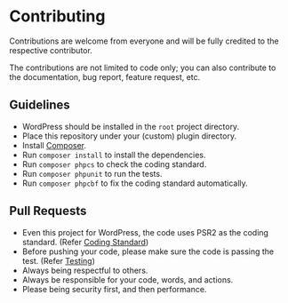 # Contributing

Contributions are welcome from everyone and will be fully credited to the respective contributor.

The contributions are not limited to code only; you can also contribute to the documentation, bug report, feature request, etc.

## Guidelines

- WordPress should be installed in the `root` project directory.
- Place this repository under your (custom) plugin directory.
- Install [Composer](https://getcomposer.org/).
- Run `composer install` to install the dependencies.
- Run `composer phpcs` to check the coding standard.
- Run `composer phpunit` to run the tests.
- Run `composer phpcbf` to fix the coding standard automatically.


## Pull Requests

- Even this project for WordPress, the code uses PSR2 as the coding standard. (Refer [Coding Standard](CODING_STANDARD.md))
- Before pushing your code, please make sure the code is passing the test. (Refer [Testing](TESTING.md))
- Always being respectful to others.
- Always be responsible for your code, words, and actions.
- Please being security first, and then performance.
